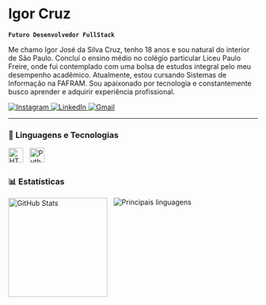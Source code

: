 # Igor Cruz 

**`Futuro Desenvolvedor FullStack`**

Me chamo Igor José da Silva Cruz, tenho 18 anos e sou natural do interior de São Paulo. Concluí o ensino médio no colégio particular Liceu Paulo Freire, onde fui contemplado com uma bolsa de estudos integral pelo meu desempenho acadêmico. Atualmente, estou cursando Sistemas de Informação na FAFRAM. Sou apaixonado por tecnologia e constantemente busco aprender e adquirir experiência profissional. 

<p align="left">
  <a href="https://www.instagram.com/igorjscruz/" target="_blank">
    <img 
      alt="Instagram" 
      title="Instagram" 
      src="https://img.shields.io/badge/Instagram-1242K-FF1493?style=for-the-badge&logo=instagram&logoColor=white&labelColor=C71585"
    />
  </a>
  <a href="https://www.linkedin.com/in/igor-cruz-7783a3265/" target="_blank">
    <img 
      alt="LinkedIn" 
      title="LinkedIn" 
      src="https://img.shields.io/badge/LinkedIn-4169E1?style=for-the-badge&logo=linkedin&logoColor=white&labelColor=0e76a8"
    />
  </a>

  <a href="https://mail.google.com/mail/u/1/#inbox?compose=DmwnWrRvwLwRzWMNtFGKsjhwqMDCqkprKFrWqFdfzdHMVkQjZqGdrFGfKBmtDgvDDDKHsGBBMFjB" target="_blank">
    <img 
      alt="Gmail" 
      title="Gmail" 
      src="https://img.shields.io/badge/Gmail-D14836?style=for-the-badge&logo=gmail&logoColor=white&labelColor=EA4335"
    />
  </a>
</p>


---

### 🤖 Linguagens e Tecnologias

<img 
    align="left" 
    alt="HTML"
    title="HTML" 
    width="30px" 
    style="padding-right: 10px;" 
    src="https://cdn.jsdelivr.net/gh/devicons/devicon@latest/icons/html5/html5-original.svg" 
/>
<img 
    align="left" 
    alt="Python" 
    title="Python"
    width="30px" 
    style="padding-right: 10px;" 
    src="https://cdn.jsdelivr.net/gh/devicons/devicon@latest/icons/python/python-original.svg" 
/>

<br/>
<br/>

### 📊 Estatísticas

<p>
  <img 
    align="left" 
    alt="GitHub Stats" 
    height="200" 
    style="padding-right: 10px;" 
    src="https://github-readme-stats.vercel.app/api?username=IgorCruz-dev&show_icons=true&theme=tokyonight&include_all_commits=true&locale=pt-br" 
  />

<img 
  align="center" 
  alt="Principais linguagens" 
  src="https://github-readme-stats.vercel.app/api/top-langs/?username=IgorCruz-dev&theme=tokyonight&layout=compact&custom_title=Tecnologias&langs_count=6"
/>

</p>
